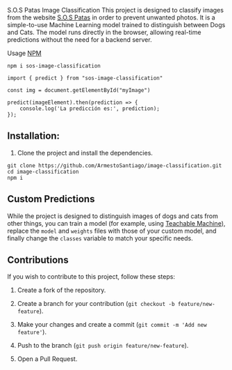 S.O.S Patas Image Classification
This project is designed to classify images from the website [S.O.S Patas](https://sospatas.com) in order to prevent unwanted photos. It is a simple-to-use Machine Learning model trained to distinguish between Dogs and Cats. The model runs directly in the browser, allowing real-time predictions without the need for a backend server.

Usage
[NPM](https://www.npmjs.com/package/sos-image-classification?activeTab=readme)

```npm i sos-image-classification``` 

```
import { predict } from "sos-image-classification"

const img = document.getElementById("myImage")

predict(imageElement).then(prediction => {
    console.log('La predicción es:', prediction);
});
```

## Installation:
1. Clone the project and install the dependencies.
```
git clone https://github.com/ArmestoSantiago/image-classification.git
cd image-classification
npm i
```
## Custom Predictions
While the project is designed to distinguish images of dogs and cats from other things, you can train a model (for example, using [Teachable Machine](https://teachablemachine.withgoogle.com/train)), replace the ```model``` and ```weights``` files with those of your custom model, and finally change the ```classes``` variable to match your specific needs.

## Contributions
If you wish to contribute to this project, follow these steps:

1. Create a fork of the repository.

2. Create a branch for your contribution (```git checkout -b feature/new-feature```).

3. Make your changes and create a commit (```git commit -m 'Add new feature'```).

4. Push to the branch (```git push origin feature/new-feature```).

5. Open a Pull Request.


